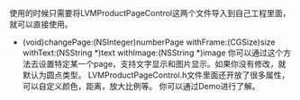   使用的时候只需要将LVMProductPageControl这两个文件导入到自己工程里面，就可以直接使用。
- (void)changePage:(NSInteger)numberPage withFrame:(CGSize)size withText:(NSString *)text withImage:(NSString *)image
你可以通过这个方法去设置特定某一个page，支持文字显示和图片显示。如果你没有修改，就默认为圆点类型。
LVMProductPageControl.h文件里面还开放了很多属性，可以自定义颜色，距离，放大比例等。
你可以通过Demo进行了解。
